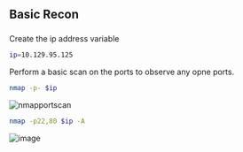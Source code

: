 ## Basic Recon

### 

Create the ip address variable

```bash
ip=10.129.95.125
```

Perform a basic scan on the ports to observe any opne ports.

```bash
nmap -p- $ip
```

![nmapportscan](https://github.com/user-attachments/assets/6cfab490-88ef-4185-8dc4-3d8c36f12e31)

```bash
nmap -p22,80 $ip -A
```
![image](https://github.com/user-attachments/assets/201bf43e-7e59-499c-8409-98e8aaf8a2a9)
